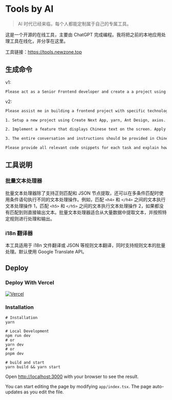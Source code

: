 # Tools by AI

> AI 时代已经来临，每个人都能定制属于自己的专属工具。

这是一个开源的在线工具，主要由 ChatGPT 完成编程。我将把之前的本地应用处理工具在线化，并分享在这里。

工具链接：<https://tools.newzone.top>

## 生成命令

v1:

```txt
Please act as a Senior Frontend developer and create a a project using Create Next App, yarn, Ant Design, axios. In this project, implement a feature that displays Chinese text on the screen. Apply styling using Ant Design. Please provide all relevant code snippets for each task and explain how they work. Your first task is [项目要求]
```

v2:

```txt
Please assist me in building a frontend project with specific technologies and features. Your expertise as a Senior Frontend Developer will be appreciated. Here are the detailed tasks:

1. Setup a new project using Create Next App, yarn, Ant Design, axios.

2. Implement a feature that displays Chinese text on the screen. Apply styling using Ant Design.

3. The entire conversation and instructions should be provided in Chinese.

Please provide all relevant code snippets for each task and explain how they work. Your first task is [项目要求]
```

## 工具说明

### 批量文本处理器

批量文本处理器除了支持正则匹配和 JSON 节点提取，还可以在多条件匹配时使用条件语句执行不同的文本处理操作。例如，匹配 `<h4>` 和 `</h4>` 之间的文本执行文本处理操作 1，匹配 `<h5>` 和 `</h5>` 之间的文本执行文本处理操作 2，如果都没有匹配到则直接输出文本。批量文本处理器适合从大量数据中提取文本，并按照特定规则进行处理和输出。

### i18n 翻译器

本工具适用于 i18n 文件翻译或 JSON 等规则文本翻译，同时支持规则文本的批量处理。默认使用 Google Translate API。

## Deploy

### Deploy With Vercel

[![Vercel](https://vercel.com/button)](https://vercel.com/new/clone?repository-url=https%3A%2F%2Fgithub.com%2Frockbenben%2Ftools-by-ai%2Ftree%2Fgh-pages)

### Installation

```shell
# Installation
yarn

# Local Development
npm run dev
# or
yarn dev
# or
pnpm dev

# build and start
yarn build && yarn start
```

Open [http://localhost:3000](http://localhost:3000) with your browser to see the result.

You can start editing the page by modifying `app/index.tsx`. The page auto-updates as you edit the file.
